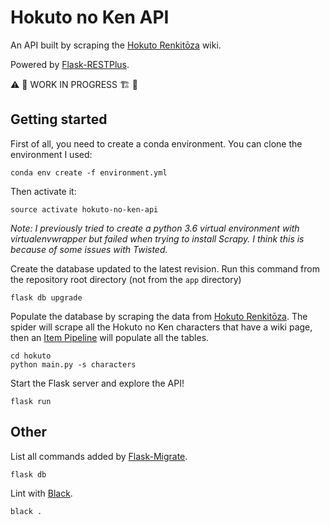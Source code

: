 # Hokuto no Ken API

An API built by scraping the [Hokuto Renkitōza](http://hokuto.wikia.com/wiki/Main_Page) wiki.

Powered by [Flask-RESTPlus](https://flask-restplus.readthedocs.io/en/stable/).

:warning: :construction_worker: WORK IN PROGRESS :building_construction: :construction:


## Getting started

First of all, you need to create a conda environment. You can clone the environment I used:

```shell
conda env create -f environment.yml
```

Then activate it:

```shell
source activate hokuto-no-ken-api
```

*Note: I previously tried to create a python 3.6 virtual environment with virtualenvwrapper but failed when trying to install Scrapy. I think this is because of some issues with Twisted.*

Create the database updated to the latest revision. Run this command from the repository root directory (not from the `app` directory)

```shell
flask db upgrade
```

Populate the database by scraping the data from [Hokuto Renkitōza](http://hokuto.wikia.com/wiki/Main_Page). The spider will scrape all the Hokuto no Ken characters that have a wiki page, then an [Item Pipeline](https://doc.scrapy.org/en/latest/topics/item-pipeline.html) will populate all the tables.

```shell
cd hokuto
python main.py -s characters
```

Start the Flask server and explore the API!

```shell
flask run
```


## Other

List all commands added by [Flask-Migrate](https://flask-migrate.readthedocs.io/en/latest/).

```shell
flask db
```

Lint with [Black](https://github.com/ambv/black).

```shell
black .
```
